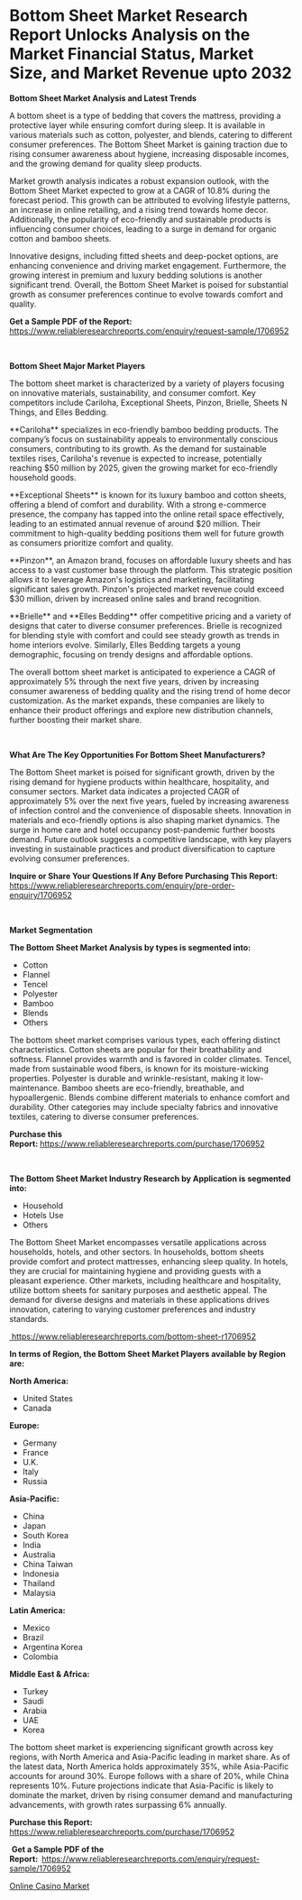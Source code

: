 <p><h1>Bottom Sheet Market Research Report Unlocks Analysis on the Market Financial Status, Market Size, and Market Revenue upto 2032</h1></p><p><strong>Bottom Sheet Market Analysis and Latest Trends</strong></p>
<p><p>A bottom sheet is a type of bedding that covers the mattress, providing a protective layer while ensuring comfort during sleep. It is available in various materials such as cotton, polyester, and blends, catering to different consumer preferences. The Bottom Sheet Market is gaining traction due to rising consumer awareness about hygiene, increasing disposable incomes, and the growing demand for quality sleep products. </p><p>Market growth analysis indicates a robust expansion outlook, with the Bottom Sheet Market expected to grow at a CAGR of 10.8% during the forecast period. This growth can be attributed to evolving lifestyle patterns, an increase in online retailing, and a rising trend towards home decor. Additionally, the popularity of eco-friendly and sustainable products is influencing consumer choices, leading to a surge in demand for organic cotton and bamboo sheets. </p><p>Innovative designs, including fitted sheets and deep-pocket options, are enhancing convenience and driving market engagement. Furthermore, the growing interest in premium and luxury bedding solutions is another significant trend. Overall, the Bottom Sheet Market is poised for substantial growth as consumer preferences continue to evolve towards comfort and quality.</p></p>
<p><strong>Get a Sample PDF of the Report:&nbsp;</strong> <a href="https://www.reliableresearchreports.com/enquiry/request-sample/1706952?utm_campaign=3061&utm_medium=2&utm_source=Github&utm_content=ia&utm_term=10032025&utm_id=bottom-sheet">https://www.reliableresearchreports.com/enquiry/request-sample/1706952</a></p>
<p>&nbsp;</p>
<p><strong>Bottom Sheet Major Market Players</strong></p>
<p><p>The bottom sheet market is characterized by a variety of players focusing on innovative materials, sustainability, and consumer comfort. Key competitors include Cariloha, Exceptional Sheets, Pinzon, Brielle, Sheets N Things, and Elles Bedding.</p><p>**Cariloha** specializes in eco-friendly bamboo bedding products. The company’s focus on sustainability appeals to environmentally conscious consumers, contributing to its growth. As the demand for sustainable textiles rises, Cariloha's revenue is expected to increase, potentially reaching $50 million by 2025, given the growing market for eco-friendly household goods.</p><p>**Exceptional Sheets** is known for its luxury bamboo and cotton sheets, offering a blend of comfort and durability. With a strong e-commerce presence, the company has tapped into the online retail space effectively, leading to an estimated annual revenue of around $20 million. Their commitment to high-quality bedding positions them well for future growth as consumers prioritize comfort and quality.</p><p>**Pinzon**, an Amazon brand, focuses on affordable luxury sheets and has access to a vast customer base through the platform. This strategic position allows it to leverage Amazon's logistics and marketing, facilitating significant sales growth. Pinzon's projected market revenue could exceed $30 million, driven by increased online sales and brand recognition.</p><p>**Brielle** and **Elles Bedding** offer competitive pricing and a variety of designs that cater to diverse consumer preferences. Brielle is recognized for blending style with comfort and could see steady growth as trends in home interiors evolve. Similarly, Elles Bedding targets a young demographic, focusing on trendy designs and affordable options.</p><p>The overall bottom sheet market is anticipated to experience a CAGR of approximately 5% through the next five years, driven by increasing consumer awareness of bedding quality and the rising trend of home decor customization. As the market expands, these companies are likely to enhance their product offerings and explore new distribution channels, further boosting their market share.</p></p>
<p>&nbsp;</p>
<p><strong>What Are The Key Opportunities For Bottom Sheet Manufacturers?</strong></p>
<p><p>The Bottom Sheet market is poised for significant growth, driven by the rising demand for hygiene products within healthcare, hospitality, and consumer sectors. Market data indicates a projected CAGR of approximately 5% over the next five years, fueled by increasing awareness of infection control and the convenience of disposable sheets. Innovation in materials and eco-friendly options is also shaping market dynamics. The surge in home care and hotel occupancy post-pandemic further boosts demand. Future outlook suggests a competitive landscape, with key players investing in sustainable practices and product diversification to capture evolving consumer preferences.</p></p>
<p><strong>Inquire or Share Your Questions If Any Before Purchasing This Report:</strong> <a href="https://www.reliableresearchreports.com/enquiry/pre-order-enquiry/1706952?utm_campaign=3061&utm_medium=2&utm_source=Github&utm_content=ia&utm_term=10032025&utm_id=bottom-sheet">https://www.reliableresearchreports.com/enquiry/pre-order-enquiry/1706952</a></p>
<p>&nbsp;</p>
<p><strong>Market Segmentation</strong></p>
<p><strong>The Bottom Sheet Market Analysis by types is segmented into:</strong></p>
<p><ul><li>Cotton</li><li>Flannel</li><li>Tencel</li><li>Polyester</li><li>Bamboo</li><li>Blends</li><li>Others</li></ul></p>
<p><p>The bottom sheet market comprises various types, each offering distinct characteristics. Cotton sheets are popular for their breathability and softness. Flannel provides warmth and is favored in colder climates. Tencel, made from sustainable wood fibers, is known for its moisture-wicking properties. Polyester is durable and wrinkle-resistant, making it low-maintenance. Bamboo sheets are eco-friendly, breathable, and hypoallergenic. Blends combine different materials to enhance comfort and durability. Other categories may include specialty fabrics and innovative textiles, catering to diverse consumer preferences.</p></p>
<p><strong>Purchase this Report:&nbsp;</strong><a href="https://www.reliableresearchreports.com/purchase/1706952?utm_campaign=3061&utm_medium=2&utm_source=Github&utm_content=ia&utm_term=10032025&utm_id=bottom-sheet">https://www.reliableresearchreports.com/purchase/1706952</a></p>
<p>&nbsp;</p>
<p><strong>The Bottom Sheet Market Industry Research by Application is segmented into:</strong></p>
<p><ul><li>Household</li><li>Hotels Use</li><li>Others</li></ul></p>
<p><p>The Bottom Sheet Market encompasses versatile applications across households, hotels, and other sectors. In households, bottom sheets provide comfort and protect mattresses, enhancing sleep quality. In hotels, they are crucial for maintaining hygiene and providing guests with a pleasant experience. Other markets, including healthcare and hospitality, utilize bottom sheets for sanitary purposes and aesthetic appeal. The demand for diverse designs and materials in these applications drives innovation, catering to varying customer preferences and industry standards.</p></p>
<p><a href="https://www.reliableresearchreports.com/bottom-sheet-r1706952?utm_campaign=3061&utm_medium=2&utm_source=Github&utm_content=ia&utm_term=10032025&utm_id=bottom-sheet">&nbsp;https://www.reliableresearchreports.com/bottom-sheet-r1706952</a></p>
<p><strong>In terms of Region, the Bottom Sheet Market Players available by Region are:</strong></p>
<p>
    <p> <strong> North America: </strong>
        <ul>
            <li>United States</li>
            <li>Canada</li>
        </ul>
        </p> 
    <p> <strong> Europe: </strong>
        <ul>
            <li>Germany</li>
            <li>France</li>
            <li>U.K.</li>
            <li>Italy</li>
            <li>Russia</li>
        </ul>
        </p> 
    <p> <strong> Asia-Pacific: </strong>
        <ul>
            <li>China</li>
            <li>Japan</li>
            <li>South Korea</li>
            <li>India</li>
            <li>Australia</li>
            <li>China Taiwan</li>
            <li>Indonesia</li>
            <li>Thailand</li>
            <li>Malaysia</li>
        </ul>
        </p> 
    <p> <strong> Latin America: </strong>
        <ul>
            <li>Mexico</li>
            <li>Brazil</li>
            <li>Argentina Korea</li>
            <li>Colombia</li>
        </ul>
        </p> 
    <p> <strong> Middle East & Africa: </strong>
        <ul>
            <li>Turkey</li>
            <li>Saudi</li>
            <li>Arabia</li>
            <li>UAE</li>
            <li>Korea</li>
        </ul>
    </p>
    </p>
<p><p>The bottom sheet market is experiencing significant growth across key regions, with North America and Asia-Pacific leading in market share. As of the latest data, North America holds approximately 35%, while Asia-Pacific accounts for around 30%. Europe follows with a share of 20%, while China represents 10%. Future projections indicate that Asia-Pacific is likely to dominate the market, driven by rising consumer demand and manufacturing advancements, with growth rates surpassing 6% annually.</p></p>
<p><strong>Purchase this Report: </strong><a href="https://www.reliableresearchreports.com/purchase/1706952?utm_campaign=3061&utm_medium=2&utm_source=Github&utm_content=ia&utm_term=10032025&utm_id=bottom-sheet">https://www.reliableresearchreports.com/purchase/1706952</a></p>
<p>&nbsp;<strong>Get a Sample PDF of the Report:&nbsp;&nbsp;</strong><a href="https://www.reliableresearchreports.com/enquiry/request-sample/1706952?utm_campaign=3061&utm_medium=2&utm_source=Github&utm_content=ia&utm_term=10032025&utm_id=bottom-sheet">https://www.reliableresearchreports.com/enquiry/request-sample/1706952</a></p>
<p><strong></strong></p>
<p><p><a href="https://github.com/daphnyvashdi/Market-Research-Report-List-1/blob/main/online-casino-market.md?utm_campaign=3061&utm_medium=2&utm_source=Github&utm_content=ia&utm_term=10032025&utm_id=bottom-sheet">Online Casino Market</a></p></p>